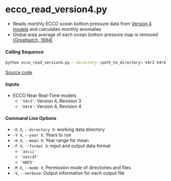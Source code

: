 ecco_read_version4.py
=====================

- Reads monthly ECCO ocean bottom pressure data from [Version 4 models](https://ecco-group.org/products-ECCO-V4r4.htm) and calculates monthly anomalies
- Global area average of each ocean bottom pressure map is removed [(Greatbatch, 1994)](https://doi.org/10.1029/94JC00847)

#### Calling Sequence
```bash
python ecco_read_version4.py --directory <path_to_directory> V4r3 V4r4
```
[Source code](https://github.com/tsutterley/model-harmonics/blob/main/ECCO/ecco_read_version4.py)

#### Inputs
- ECCO Near Real-Time models
    * `'V4r3'`: Version 4, Revision 3
    * `'V4r4'`: Version 4, Revision 4

#### Command Line Options
- `-D X`, `--directory X`: working data directory
- `-Y X`, `--year X`: Years to run
- `-m X`, `--mean X`: Year range for mean
- `-F X`, `--format X`: input and output data format
    * `'ascii'`
    * `'netcdf'`
    * `'HDF5'`
- `-M X`, `--mode X`: Permission mode of directories and files
- `-V`, `--verbose`: Output information for each output file
